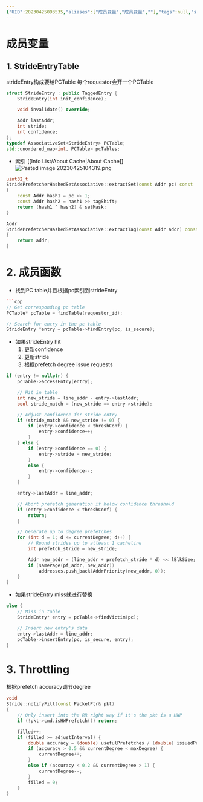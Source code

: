 ```yaml
---
{"UID":20230425093535,"aliases":["成员变量","成员变量",""],"tags":null,"source":null,"cssclass":null,"created":"2023-04-25 09:35","updated":"2023-05-25 22:34","dg-publish":true,"permalink":"/prefetcher/codes/stride-prefetcher-gem5-codes/","dgPassFrontmatter":true,"noteIcon":""}
---
```



# 成员变量 
## 1. StrideEntryTable
strideEntry构成要给PCTable
每个requestor会开一个PCTable

```cpp
struct StrideEntry : public TaggedEntry {
	StrideEntry(int init_confidence);

	void invalidate() override;

	Addr lastAddr;
	int stride;
	int confidence;
};
typedef AssociativeSet<StrideEntry> PCTable;
std::unordered_map<int, PCTable> pcTables;
```

* 索引
[[Info List/About Cache\|About Cache]]
![Pasted image 20230425104319.png](/img/user/Prefetcher/codes/attachments/Pasted%20image%2020230425104319.png)

```cpp
uint32_t
StridePrefetcherHashedSetAssociative::extractSet(const Addr pc) const
{
    const Addr hash1 = pc >> 1;
    const Addr hash2 = hash1 >> tagShift;
    return (hash1 ^ hash2) & setMask;
}

Addr
StridePrefetcherHashedSetAssociative::extractTag(const Addr addr) const
{
    return addr;
}
```

# 2. 成员函数
* 找到PC table并且根据pc索引到strideEntry

```cpp
```cpp
// Get corresponding pc table
PCTable* pcTable = findTable(requestor_id);

// Search for entry in the pc table
StrideEntry *entry = pcTable->findEntry(pc, is_secure);
```

* 如果strideEntry hit
	1. 更新confidence
	2. 更新stride
	3. 根据prefetch degree issue requests

```cpp
if (entry != nullptr) {
	pcTable->accessEntry(entry);

	// Hit in table
	int new_stride = line_addr - entry->lastAddr;
	bool stride_match = (new_stride == entry->stride);

	// Adjust confidence for stride entry
	if (stride_match && new_stride != 0) {
		if (entry->confidence < threshConf) {
			entry->confidence++;
		}
	} else {
		if (entry->confidence == 0) {
			entry->stride = new_stride;
		}
		else {
			entry->confidence--;
		}
	}

	entry->lastAddr = line_addr;

	// Abort prefetch generation if below confidence threshold
	if (entry->confidence < threshConf) {
		return;
	}

	// Generate up to degree prefetches
	for (int d = 1; d <= currentDegree; d++) {
		// Round strides up to atleast 1 cacheline
		int prefetch_stride = new_stride;

		Addr new_addr = (line_addr + prefetch_stride * d) << lBlkSize;
		if (samePage(pf_addr, new_addr))
			addresses.push_back(AddrPriority(new_addr, 0));
	}
}
```

* 如果strideEntry miss就进行替换

```cpp
else {
	// Miss in table
	StrideEntry* entry = pcTable->findVictim(pc);

	// Insert new entry's data
	entry->lastAddr = line_addr;
	pcTable->insertEntry(pc, is_secure, entry);
}
```

# 3. Throttling
根据prefetch accuracy调节degree

```cpp
void
Stride::notifyFill(const PacketPtr& pkt)
{
    // Only insert into the RR right way if it's the pkt is a HWP
    if (!pkt->cmd.isHWPrefetch()) return;

    filled++;
    if (filled >= adjustInterval) {
        double accuracy = (double) usefulPrefetches / (double) issuedPrefetches;
        if (accuracy > 0.5 && currentDegree < maxDegree) {
            currentDegree++;
        }
        else if (accuracy < 0.2 && currentDegree > 1) {
            currentDegree--;
        }
        filled = 0;
    }
}
```